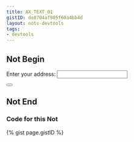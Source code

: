 ```yaml
---
title: AX_TEXT_01
gistID: de8704af985f60a4bb4d
layout: nots-devtools
tags:
- devtools
---
```


<h2 aria-describedby="{{ page.gistID }}">Not Begin</h2>
<div class="rendered-not">
<div>
  Enter your address:
  <input id="address">                <!-- Bad: label not associated with control -->
</div>

<button class="enter_site"></button>  <!-- Bad: button has no text description -->
</div> <!-- rendered-not -->

<h2 aria-describedby="{{ page.gistID }}">Not End</h2>

<h3 aria-describedby="{{ page.gistID }}">Code for this Not</h3>
{% gist page.gistID %}